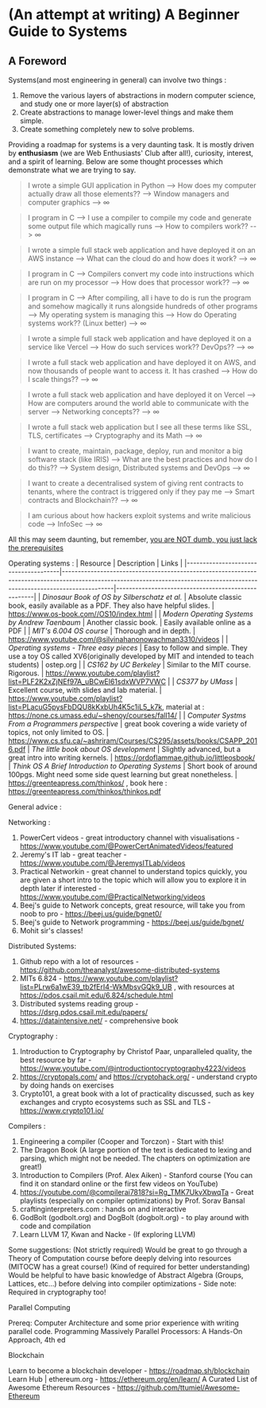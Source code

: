 # (An attempt at writing) A Beginner Guide to Systems

## A Foreword

Systems(and most engineering in general) can involve two things : 
1. Remove the various layers of abstractions in modern computer science, and study one or more layer(s) of abstraction
2. Create abstractions to manage lower-level things and make them simple.
3. Create something completely new to solve problems.

Providing a roadmap for systems is a very daunting task. It is mostly driven by **enthusiasm** (we are Web Enthusiasts' Club after all!), curiosity, interest, and a spirit of learning. Below are some thought processes which demonstrate what we are trying to say.

> I wrote a simple GUI application in Python --> How does my computer actually draw all those elements?? --> Window managers and computer graphics --> ∞

> I program in C --> I use a compiler to compile my code and generate some output file which magically runs --> How to compilers work?? --> ∞

> I wrote a simple full stack web application and have deployed it on an AWS instance --> What can the cloud do and how does it work? --> ∞

> I program in C --> Compilers convert my code into instructions which are run on my processor --> How does that processor work?? --> ∞

> I program in C --> After compiling, all i have to do is run the program and somehow magically it runs alongside hundreds of other programs --> My operating system is managing this --> How do Operating systems work?? (Linux better) --> ∞

> I wrote a simple full stack web application and have deployed it on a service like Vercel --> How do such services work?? DevOps?? --> ∞

> I wrote a full stack web application and have deployed it on AWS, and now thousands of people want to access it. It has crashed --> How do I scale things?? --> ∞

> I wrote a full stack web application and have deployed it on Vercel --> How are computers around the world able to communicate with the server --> Networking concepts?? --> ∞

> I wrote a full stack web application but I see all these terms like SSL, TLS, certificates --> Cryptography and its Math --> ∞

> I want to create, maintain, package, deploy, run and monitor a big software stack (like IRIS) --> What are the best practices and how do I do this?? --> System design, Distributed systems and DevOps --> ∞ 

> I want to create a decentralised system of giving rent contracts to tenants, where the contract is triggered only if they pay me --> Smart contracts and Blockchain?? --> ∞

> I am curious about how hackers exploit systems and write malicious code --> InfoSec --> ∞

All this may seem daunting, but remember, [you are NOT dumb, you just lack the prerequisites](https://lelouch.dev/blog/you-are-probably-not-dumb/)



Operating systems :
| Resource                                | Description                                                                                                                                                   | Links                                      |
|--------------------------------------|----------------------------------------------------------------------------------------------------------------------------------------------------------------------------|----------------------------------------------------|
| *Dinosaur Book of OS by Silberschatz et al.*                             | Absolute classic book, easily available as a PDF. They also have helpful slides.                                | https://www.os-book.com//OS10/index.html                    |
| *Modern Operating Systems by Andrew Taenbaum*                              | Another classic book.                                        | Easily available online as a PDF |
| *MIT's 6.004 OS course*                      | Thorough and in depth.                                                                 | https://www.youtube.com/@silvinahanonowachman3310/videos      |
| *Operating systems - Three easy pieces*                       | Easy to follow and simple. They use a toy OS called XV6(originally developed by MIT and intended to teach students)                                                                                                   | ostep.org        |
| *CS162 by UC Berkeley*                 | Similar to the MIT course. Rigorous.                                                                                     | https://www.youtube.com/playlist?list=PLF2K2xZjNEf97A_uBCwEl61sdxWVP7VWC                         |
| *CS377 by UMass* | Excellent course, with slides and lab material.                       | https://www.youtube.com/playlist?list=PLacuG5pysFbDQU8kKxbUh4K5c1iL5_k7k, material at : https://none.cs.umass.edu/~shenoy/courses/fall14/ |
| *Computer Systms From a Programmers perspective* | great book covering a wide variety of topics, not only limited to OS.                       | https://www.cs.sfu.ca/~ashriram/Courses/CS295/assets/books/CSAPP_2016.pdf
| *The little book about OS development* | Slightly advanced, but a great intro into writing kernels.                       | https://ordoflammae.github.io/littleosbook/
| *Think OS A Brief Introduction to Operating Systems* | Short book of around 100pgs. Might need some side quest learning but great nonetheless.                       | https://greenteapress.com/thinkos/ , book here : https://greenteapress.com/thinkos/thinkos.pdf


General advice : 

Networking :
1. PowerCert videos - great introductory channel with visualisations - https://www.youtube.com/@PowerCertAnimatedVideos/featured
2. Jeremy's IT lab - great teacher - https://www.youtube.com/@JeremysITLab/videos
3. Practical Networkin - great channel to understand topics quickly, you are given a short intro to the topic which will allow you to explore it in depth later if interested - https://www.youtube.com/@PracticalNetworking/videos
4. Beej's guide to Network concepts, great resource, will take you from noob to pro - https://beej.us/guide/bgnet0/
5. Beej's guide to Network programming - https://beej.us/guide/bgnet/
6. Mohit sir's classes!


Distributed Systems:
1. Github repo with a lot of resources - https://github.com/theanalyst/awesome-distributed-systems
2. MITs 6.824 - https://www.youtube.com/playlist?list=PLrw6a1wE39_tb2fErI4-WkMbsvGQk9_UB , with resources at https://pdos.csail.mit.edu/6.824/schedule.html
3. Distributed systems reading group - https://dsrg.pdos.csail.mit.edu/papers/
4. https://dataintensive.net/ - comprehensive book


Cryptography :
1. Introduction to Cryptography by Christof Paar, unparalleled quality, the best resource by far - https://www.youtube.com/@introductiontocryptography4223/videos
2. https://cryptopals.com/ and https://cryptohack.org/ - understand crypto by doing hands on exercises
3. Crypto101, a great book with a lot of practicality discussed, such as key exchanges and crypto ecosystems such as SSL and TLS - https://www.crypto101.io/


Compilers :
1. Engineering a compiler (Cooper and Torczon) - Start with this!
2. The Dragon Book (A large portion of the text is dedicated to lexing and parsing, which might not be needed. The chapters on optimization are great!)
3. Introduction to Compilers (Prof. Alex Aiken) - Stanford course (You can find it on standard online or the first few videos on YouTube)
4. https://youtube.com/@compilerai7818?si=Rg_TMK7UkvXbwqTa - Great playlists (especially on compiler optimizations) by Prof. Sorav Bansal
5. craftinginterpreters.com : hands on and interactive
6. GodBolt (godbolt.org) and DogBolt (dogbolt.org) - to play around with code and compilation
7. Learn LLVM 17, Kwan and Nacke - (If exploring LLVM)

Some suggestions:
(Not strictly required) Would be great to go through a Theory of Computation course before deeply delving into resources (MITOCW has a great course!)
(Kind of required for better understanding) Would be helpful to have basic knowledge of Abstract Algebra (Groups, Lattices, etc…) before delving into compiler optimizations - Side note: Required in cryptography too!

Parallel Computing 

Prereq: Computer Architecture and some prior experience with writing parallel code.
Programming Massively Parallel Processors: A Hands-On Approach, 4th ed

Blockchain

Learn to become a blockchain developer - https://roadmap.sh/blockchain
Learn Hub | ethereum.org - https://ethereum.org/en/learn/
A Curated List of Awesome Ethereum Resources - https://github.com/ttumiel/Awesome-Ethereum

